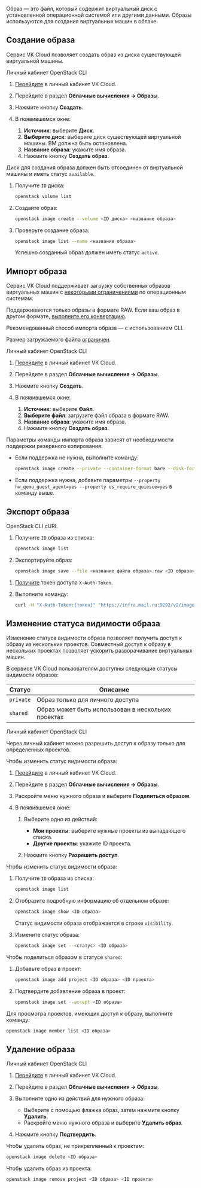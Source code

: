 Образ — это файл, который содержит виртуальный диск с установленной операционной системой или другими данными. Образы используются для создания виртуальных машин в облаке.

## Создание образа

Сервис VK Cloud позволяет создать образ из диска существующей виртуальной машины.

<tabs>
<tablist>
<tab>Личный кабинет</tab>
<tab>OpenStack CLI</tab>
</tablist>
<tabpanel>

1. [Перейдите](https://msk.cloud.vk.com/app/) в личный кабинет VK Cloud.
2. Перейдите в раздел **Облачные вычисления → Образы**.
3. Нажмите кнопку **Создать**.
4. В появившемся окне:

   1. **Источник**: выберите **Диск**.
   2. **Выберите диск**: выберите диск существующей виртуальной машины. ВМ должна быть остановлена.
   3. **Название образа**: укажите имя образа.
   4. Нажмите кнопку **Создать образ**.

</tabpanel>
<tabpanel>

<warn>

Диск для создания образа должен быть отсоединен от виртуальной машины и иметь статус `available`.

</warn>

1. Получите `ID` диска:

   ```bash
   openstack volume list
   ```

2. Создайте образ:

   ```bash
   openstack image create --volume <ID диска> <название образа>
   ```

3. Проверьте создание образа:

   ```bash
   openstack image list --name <название образа>
   ```

   Успешно созданный образ должен иметь статус `active`.

</tabpanel>
</tabs>

## Импорт образа

Сервис VK Cloud поддерживает загрузку собственных образов виртуальных машин с [некоторыми ограничениями](/ru/base/iaas/concepts/about#operacionnaya_sistema) по операционным системам.

<info>

Поддерживаются только образы в формате RAW. Если ваш образ в другом формате, [выполните его конвертацию](../../../how-to-guides/packer#1_konvertiruyte_obraz_v_format_raw).

</info>

<warn>

Рекомендованный способ импорта образа — с использованием CLI.

Размер загружаемого файла [ограничен](/ru/base/account/concepts/quotasandlimits#diski_i_obrazy_86fe464b).

</warn>

<tabs>
<tablist>
<tab>Личный кабинет</tab>
<tab>OpenStack CLI</tab>
</tablist>
<tabpanel>

1. [Перейдите](https://msk.cloud.vk.com/app/) в личный кабинет VK Cloud.
2. Перейдите в раздел **Облачные вычисления → Образы**.
3. Нажмите кнопку **Создать**.
4. В появившемся окне:

   1. **Источник**: выберите **Файл**.
   2. **Выберите файл**: загрузите файл образа в формате RAW.
   3. **Название образа**: укажите имя образа.
   4. Нажмите кнопку **Создать образ**.

</tabpanel>
<tabpanel>

Параметры команды импорта образа зависят от необходимости поддержки резервного копирования:

- Если поддержка не нужна, выполните команду:

   ```bash
   openstack image create --private --container-format bare --disk-format raw --property store=s3 --file <путь к файлу образа> <название образа>
   ```

- Если поддержка нужна, добавьте параметры `--property hw_qemu_guest_agent=yes --property os_require_quiesce=yes` в команду выше.

</tabpanel>
</tabs>

## Экспорт образа

<tabs>
<tablist>
<tab>OpenStack CLI</tab>
<tab>cURL</tab>
</tablist>
<tabpanel>

1. Получите `ID` образа из списка:

   ```bash
   openstack image list
   ```

2. Экспортируйте образ:

   ```bash
   openstack image save --file <название файла образа>.raw <ID образа>
   ```

</tabpanel>
<tabpanel>

1. [Получите](/ru/additionals/cases/case-keystone-token) токен доступа `X-Auth-Token`.
1. Выполните команду:

   ```bash
   curl -H "X-Auth-Token:{токен}" "https://infra.mail.ru:9292/v2/images/{ID образа}/file" --output <название файла образа>.raw
   ```

</tabpanel>
</tabs>

## Изменение статуса видимости образа

Изменение статуса видимости образа позволяет получить доступ к образу из нескольких проектов. Совместный доступ к образу в нескольких проектах позволяет ускорить разворачивание виртуальных машин.

В сервисе VK Cloud пользователям доступны следующие статусы видимости образов:

| Статус      | Описание                                            |
|-------------|-----------------------------------------------------|
| `private`   | Образ только для личного доступа                    |
| `shared`    | Образ может быть использован в нескольких проектах  |

<tabs>
<tablist>
<tab>Личный кабинет</tab>
<tab>OpenStack CLI</tab>
</tablist>
<tabpanel>

<info>

Через личный кабинет можно разрешить доступ к образу только для определенных проектов.

</info>

Чтобы изменить статус видимости образа:

1. [Перейдите](https://msk.cloud.vk.com/app/) в личный кабинет VK Cloud.
2. Перейдите в раздел **Облачные вычисления → Образы**.
3. Раскройте меню нужного образа и выберите **Поделиться образом**.
4. В появившемся окне:

   1. Выберите одно из действий:

      - **Мои проекты**: выберите нужные проекты из выпадающего списка.
      - **Другие проекты**: укажите ID проекта.

   2. Нажмите кнопку **Разрешить доступ**.

</tabpanel>
<tabpanel>

Чтобы изменить статус видимости образа:

1. Получите `ID` образа из списка:

   ```bash
   openstack image list
   ```

2. Отобразите подробную информацию об отдельном образе:

   ```bash
   openstack image show <ID образа>
   ```

   Статус видимости образа отображается в строке `visibility`.

3. Измените статус образа:

   ```bash
   openstack image set --<статус> <ID образа>
   ```

Чтобы поделиться образом в статусе `shared`:

1. Добавьте образ в проект:

   ```bash
   openstack image add project <ID образа> <ID проекта>
   ```

2. Подтвердите добавление образа в проект:

   ```bash
   openstack image set --accept <ID образа>
   ```

Для просмотра проектов, имеющих доступ к образу, выполните команду:

```bash
openstack image member list <ID образа>
```

</tabpanel>
</tabs>

## Удаление образа

<tabs>
<tablist>
<tab>Личный кабинет</tab>
<tab>OpenStack CLI</tab>
</tablist>
<tabpanel>

1. [Перейдите](https://msk.cloud.vk.com/app/) в личный кабинет VK Cloud.
2. Перейдите в раздел **Облачные вычисления → Образы**.
3. Выполните одно из действий для нужного образа:

   - Выберите с помощью флажка образ, затем нажмите кнопку **Удалить**.
   - Раскройте меню нужного образа и выберите **Удалить образ**.

4. Нажмите кнопку **Подтвердить**.

</tabpanel>
<tabpanel>

Чтобы удалить образ, не прикрепленный к проектам:

```bash
openstack image delete <ID образа>
```

Чтобы удалить образ из проекта:

```bash
openstack image remove project <ID образа> <ID проекта>
```

</tabpanel>
</tabs>

